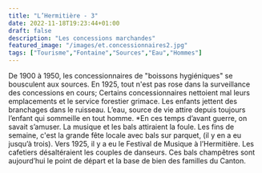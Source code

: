 ```yaml
---
title: "L’Hermitière - 3"
date: 2022-11-18T19:23:44+01:00
draft: false
description: "Les concessions marchandes"
featured_image: "/images/et.concessionnaires2.jpg"
tags: ["Tourisme","Fontaine","Sources","Eau","Hommes"]
---
```

De 1900 à 1950, les concessionnaires de "boissons hygiéniques" se bousculent aux sources.
En 1925, tout n'est pas rose dans la surveillance des concessions en cours; 
Certains concessionnaires nettoient mal leurs emplacements et le service forestier grimace.
Les enfants jettent des branchages dans le ruisseau.
L’eau, source de vie attire depuis toujours l’enfant qui sommeille en tout homme. 
*En ces temps d’avant guerre, on savait s’amuser. La musique et les bals attiraient la foule.
Les fins de semaine, c'est la grande fête locale avec bals sur parquet, (il y en a eu jusqu’à trois).
Vers 1925, il y a eu le Festival de Musique à l’Hermitière.
Les cafetiers désaltéraient les couples de danseurs.
Ces bals champêtres sont aujourd’hui le point de départ et la base de bien des familles du Canton. 
